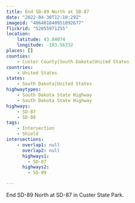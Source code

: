 ```yaml
---
title: End SD-89 North at SD-87
date: "2022-04-30T12:10:29Z"
imageid: "406401840951892677"
flickrid: "52055971255"
location:
    latitude: 43.84074
    longitude: -103.56332
places: []
counties:
    - Custer County|South Dakota|United States
countries:
    - United States
states:
    - South Dakota|United States
highwaytypes:
    - South Dakota State Highway
    - South Dakota State Highway
highways:
    - SD-87
    - SD-89
tags:
    - Intersection
    - Shield
intersections:
    - overlap1: null
      overlap2: null
      highways1:
        - SD-87
      highways2:
        - SD-89

---
```

End SD-89 North at SD-87 in Custer State Park.